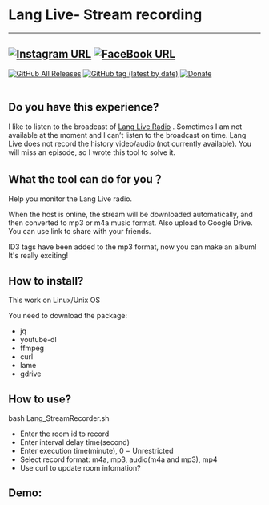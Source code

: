 # Lang Live- Stream recording

------
[![Instagram URL](https://img.shields.io/twitter/url/https/www.instagram.com/yepwie?label=Follow&logo=instagram&style=social)](https://www.instagram.com/yepwie/) [![FaceBook URL](https://img.shields.io/twitter/url/https/www.facebook.com/william.yep?label=Like&logo=facebook&style=social)](https://www.facebook.com/william.yep)
------

[![GitHub All Releases](https://img.shields.io/github/downloads/wieTW/LangLive-Stream-recording/total?color=green)](https://github.com/wieTW/LangLive-Stream-recording/releases) 
[![GitHub tag (latest by date)](https://img.shields.io/github/v/tag/wieTW/LangLive-Stream-recording?color=yellow&label=Latest%20Release)](https://github.com/wieTW/LangLive-Stream-recording/releases) 
[![Donate](https://img.shields.io/badge/Donate-PayPal-blue.svg)](https://paypal.me/wieTW)
<br/>
<br/>

## Do you have this experience?

I like to listen to the broadcast of [Lang Live Radio](http://lang.live) . 
Sometimes I am not available at the moment and I can’t listen to the broadcast on time. 
Lang Live does not record the history video/audio (not currently available). 
You will miss an episode, so I wrote this tool to solve it.


## What the tool can do for you？

Help you monitor the Lang Live radio.

When the host is online, the stream will be downloaded automatically, and then converted to mp3 or m4a music format.
Also upload to Google Drive. You can use link to share with your friends.

ID3 tags have been added to the mp3 format, now you can make an album! It's really exciting!



## How to install?
This work on Linux/Unix OS

You need to download the package:
* jq
* youtube-dl
* ffmpeg
* curl
* lame
* gdrive


## How to use?
bash Lang_StreamRecorder.sh
* Enter the room id to record 
* Enter interval delay time(second)
* Enter execution time(minute), 0 = Unrestricted
* Select record format: m4a, mp3, audio(m4a and mp3), mp4
* Use curl to update room infomation?


## Demo:
